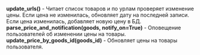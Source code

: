 **update_urls()** - Читает список товаров и по урлам проверяет изменение цены. Если цена не изменилась, обновляет дату на последней записи. Если цена изменилась, добавляет новую цену в БД.
**parse_price_and_notification(goods, notify_on=True)** - Оповещение пользователей об изменении цены на товары.
**update_price_by_goods_id(goods_id)** - Обновляет цены на товары пользователя.

